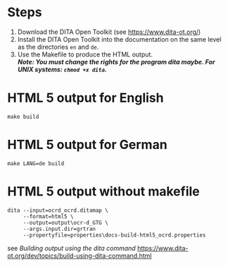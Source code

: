 # Steps

1. Download the DITA Open Toolkit (see https://www.dita-ot.org/)
2. Install the DITA Open Toolkit into the documentation on the same level as the directories ``en`` and ``de``.
3. Use the Makefile to produce the HTML output.<br/>
***Note: You must change the rights for the program **dita** maybe. For UNIX systems: ``chmod +x dita``.***

# HTML 5 output for English
```
make build
```

# HTML 5 output for German
```
make LANG=de build
```


# HTML 5 output without makefile
```
dita --input=ocrd_ocrd.ditamap \
     --format=html5 \
     --output=output\ocr-d_GTG \
     --args.input.dir=grtran
     --propertyfile=properties\docs-build-html5_ocrd.properties
```     
see *Building output using the dita command* https://www.dita-ot.org/dev/topics/build-using-dita-command.html     
